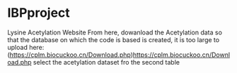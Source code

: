 # IBPproject
Lysine Acetylation Website
From here, dowanload the Acetylation data so that the database on which the code is based is created, it is too large to upload here:
(https://cplm.biocuckoo.cn/Download.php)https://cplm.biocuckoo.cn/Download.php
select the acetylation dataset fro the second table
